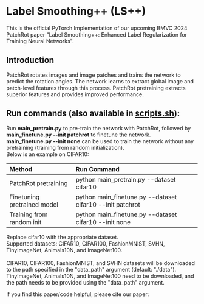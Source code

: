 # Label Smoothing++ (LS++)
This is the official PyTorch Implementation of our upcoming BMVC 2024 PatchRot paper "Label Smoothing++: Enhanced Label Regularization for Training Neural Networks". <br>

## Introduction
PatchRot rotates images and image patches and trains the network to predict the rotation angles. 
The network learns to extract global image and patch-level features through this process. 
PatchRot pretraining extracts superior features and provides improved performance. <br>

## Run commands (also available in <a href="scripts.sh">scripts.sh</a>):
Run <strong>main_pretrain.py</strong> to pre-train the network with PatchRot, followed by <strong>main_finetune.py --init patchrot</strong> to finetune the network.<br>
<strong>main_finetune.py --init none</strong> can be used to train the network without any pretraining (training from random initialization).<br>
Below is an example on CIFAR10:

| Method | Run Command |
| :---         | :---         |
| PatchRot pretraining | python main_pretrain.py --dataset cifar10 |
| Finetuning pretrained model | python main_finetune.py --dataset cifar10 --init patchrot |
| Training from random init | python main_finetune.py --dataset cifar10 --init none |

Replace cifar10 with the appropriate dataset. <br>
Supported datasets: CIFAR10, CIFAR100, FashionMNIST, SVHN, TinyImageNet, Animals10N, and ImageNet100. <br><br>
CIFAR10, CIFAR100, FashionMNIST, and SVHN datasets will be downloaded to the path specified in the "data_path" argument (default: "./data").<br>
TinyImageNet, Animals10N, and ImageNet100 need to be downloaded, and the path needs to be provided using the "data_path" argument. 

If you find this paper/code helpful, please cite our paper:
```
```
